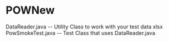 # POWNew
DataReader.java -- Utility Class to work with your test data xlsx
PowSmokeTest.java -- Test Class that uses DataReader.java
